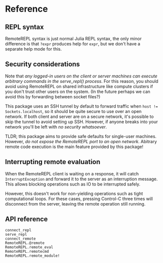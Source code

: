 # Reference

## REPL syntax

RemoteREPL syntax is just normal Julia REPL syntax, the only minor difference
is that `?expr` produces help for `expr`, but we don't have a separate help
mode for this.

## Security considerations

Note that *any logged-in users on the client or server machines can execute
arbitrary commands in the serve_repl() process*. For this reason, you should
avoid using RemoteREPL on shared infrastructure like compute clusters if you
don't trust other users on the system. (In the future perhaps we can avoid this
by forwarding between socket files?)

This package uses an SSH tunnel by default to forward traffic when `host !=
Sockets.localhost`, so it should be quite secure to use over an open network.
If both client and server are on a secure network, it's possible to skip the
tunnel to avoid setting up SSH. However, if anyone breaks into your network
you'll be left with *no security whatsoever*.

TLDR; this package aims to provide safe defaults for single-user machines.
However, *do not expose the RemoteREPL port to an open network*. Abitrary
remote code execution is the main feature provided by this package!

## Interrupting remote evaluation

When the RemoteREPL client is waiting on a response, it will catch
`InterruptException` and forward it to the server as an interruption message.
This allows blocking operations such as IO to be interrupted safely.

However, this doesn't work for non-yielding operations such as tight
computational loops. For these cases, pressing Control-C three times will
disconnect from the server, leaving the remote operation still running.

## API reference

```@docs
connect_repl
serve_repl
connect_remote
RemoteREPL.@remote
RemoteREPL.remote_eval
RemoteREPL.remotecmd
RemoteREPL.remote_module!
```

